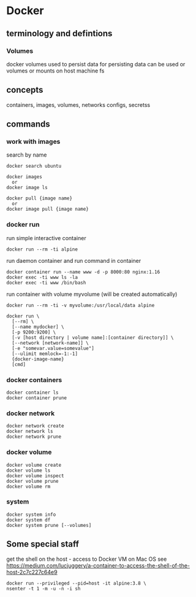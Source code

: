# Docker

## terminology and defintions

### Volumes
docker volumes used to persist data
for persisting data can be used or volumes or mounts on host machine fs



## concepts

containers, images, volumes, networks
configs, secretss

## commands

### work with images

search by name
```
docker search ubuntu
```
```
docker images 
  or
docker image ls

docker pull {image name} 
  or
docker image pull {image name}
```

### docker run

run simple interactive container
```
docker run --rm -ti alpine
```
run daemon container and run command in container
```
docker container run --name www -d -p 8000:80 nginx:1.16
docker exec -ti www ls -la
docker exec -ti www /bin/bash
```

run container with volume myvolume (will be created automatically)
```
docker run --rm -ti -v myvolume:/usr/local/data alpine
```




```
docker run \
  [--rm] \
  [--name mydocker] \
  [-p 9200:9200] \
  [-v [host directory | volume name]:[container directory]] \
  [--network [network-name]] \
  [-e "somevar.value=somevalue"]
  [--ulimit memlock=-1:-1]
  {docker-image-name}
  [cmd]
```

### docker containers

```
docker container ls
docker container prune
```

### docker network

```
docker network create
docker network ls
docker network prune
```

### docker volume

```
docker volume create
docker volume ls
docker volume inspect
docker volume prune
docker volume rm
```

### system

```
docker system info
docker system df
docker system prune [--volumes]
```


## Some special staff

get the shell on the host - access to Docker VM on Mac OS 
see https://medium.com/lucjuggery/a-container-to-access-the-shell-of-the-host-2c7c227c64e9
```
docker run --privileged --pid=host -it alpine:3.8 \
nsenter -t 1 -m -u -n -i sh
```